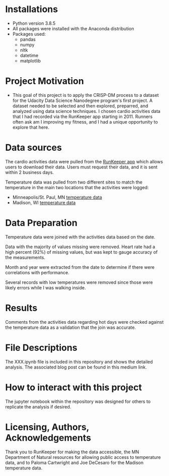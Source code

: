 # Installations
- Python version 3.8.5
- All packages were installed with the Anaconda distribution
- Packages used:
	- pandas
	- numpy
	- nltk
	- datetime
	- matplotlib


# Project Motivation
- This goal of this project is to apply the CRISP-DM process to a dataset for the Udacity Data Science Nanodegree program's first project.  A dataset needed to be selected and then 
explored, preparred, and analyzed using data science techniques.  I chosen cardio activities data that I had recorded via the RunKeeper app starting in 2011.  Runners often ask
am I improving my fitness, and I had a unique opportunity to explore that here.  


# Data sources
The cardio activities data were pulled from the [RunKeeper app](https://runkeeper.com/cms/) which allows users to download their data.  Users must request their data, and it is
sent within 2 business days.  

Temperature data was pulled from two different sites to match the temperature in the main two locations that the activities were logged:
- Minneapolis/St. Paul, MN [temperature data](https://www.dnr.state.mn.us/climate/historical/daily-data.html?sid=mspthr&sname=Minneapolis/St%20Paul%20Threaded%20Record&sdate=2010-01-01&edate=por)
- Madison, WI [temperature data](https://dev.nceas.ucsb.edu/view/urn%3Auuid%3A9fc1a36b-cca5-4c02-90df-3c224349bc97)

# Data Preparation
Temperature data were joined with the activities data based on the date.  

Data with the majority of values missing were removed.  Heart rate had a high percent (92%) of missing values, but was kept to gauge accuracy of the measurements.  

Month and year were extracted from the date to determine if there were correlations with performance. 

Several records with low temperatures were removed since those were likely errors while I was walking inside.   

# Results
Comments from the activities data regarding hot days were checked against the temperature data
as a validation that the join was accurate.  





# File Descriptions
The XXX.ipynb file is included in this repository and shows the detailed analysis.  The associated blog post can be found in this medium link.  

# How to interact with this project
The jupyter notebook within the repository was designed for others to replicate the analysis if desired.  

# Licensing, Authors, Acknowledgements
Thank you to RunKeeper for making the data accessible, the MN Department of Natural resources for allowing public access to temperature data, and to Paloma Cartwright and Joe DeCesaro for the 
Madison temperature data.  




